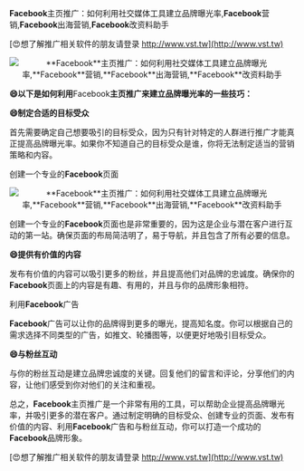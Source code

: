 **Facebook**主页推广：如何利用社交媒体工具建立品牌曝光率,**Facebook**营销,**Facebook**出海营销,**Facebook**改资料助手

[😍想了解推广相关软件的朋友请登录 http://www.vst.tw](http://www.vst.tw)

 <center><img src="https://vst.tw/MP4/tuiguang/png/3.png" alt="**Facebook**主页推广：如何利用社交媒体工具建立品牌曝光率,**Facebook**营销,**Facebook**出海营销,**Facebook**改资料助手"></center>

**😄以下是如何利用**Facebook**主页推广来建立品牌曝光率的一些技巧：**

**😄制定合适的目标受众**

首先需要确定自己想要吸引的目标受众，因为只有针对特定的人群进行推广才能真正提高品牌曝光率。如果你不知道自己的目标受众是谁，你将无法制定适当的营销策略和内容。

创建一个专业的**Facebook**页面

 <center><img src="https://vst.tw/MP4/tuiguang/png/6.png" alt="**Facebook**主页推广：如何利用社交媒体工具建立品牌曝光率,**Facebook**营销,**Facebook**出海营销,**Facebook**改资料助手"></center>

创建一个专业的**Facebook**页面也是非常重要的，因为这是企业与潜在客户进行互动的第一站。确保页面的布局简洁明了，易于导航，并且包含了所有必要的信息。

**😄提供有价值的内容**

发布有价值的内容可以吸引更多的粉丝，并且提高他们对品牌的忠诚度。确保你的**Facebook**页面上的内容是有趣、有用的，并且与你的品牌形象相符。

利用**Facebook**广告

**Facebook**广告可以让你的品牌得到更多的曝光，提高知名度。你可以根据自己的需求选择不同类型的广告，如推文、轮播图等，以便更好地吸引目标受众。

**😄与粉丝互动**

与你的粉丝互动是建立品牌忠诚度的关键。回复他们的留言和评论，分享他们的内容，让他们感受到你对他们的关注和重视。

总之，**Facebook**主页推广是一个非常有用的工具，可以帮助企业提高品牌曝光率，并吸引更多的潜在客户。通过制定明确的目标受众、创建专业的页面、发布有价值的内容、利用**Facebook**广告和与粉丝互动，你可以打造一个成功的**Facebook**品牌形象。

[😍想了解推广相关软件的朋友请登录 http://www.vst.tw](http://www.vst.tw)



